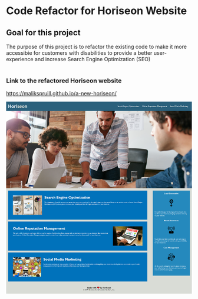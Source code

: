 # Code Refactor for Horiseon Website

## Goal for this project

The purpose of this project is to refactor the existing code to make it more accessibie for customers with disabilities to provide a better user-experience and increase Search Engine Optimization (SEO)
<br /><br />

### Link to the refactored Horiseon website
https://malikspruill.github.io/a-new-horiseon/


<img src="./Develop/assets/images/horiseon-photo.png" alt="Horiseon website" width="700px" />
